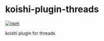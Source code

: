 # koishi-plugin-threads

[![npm](https://img.shields.io/npm/v/koishi-plugin-threads?style=flat-square)](https://www.npmjs.com/package/koishi-plugin-threads)

koishi plugin for threads
